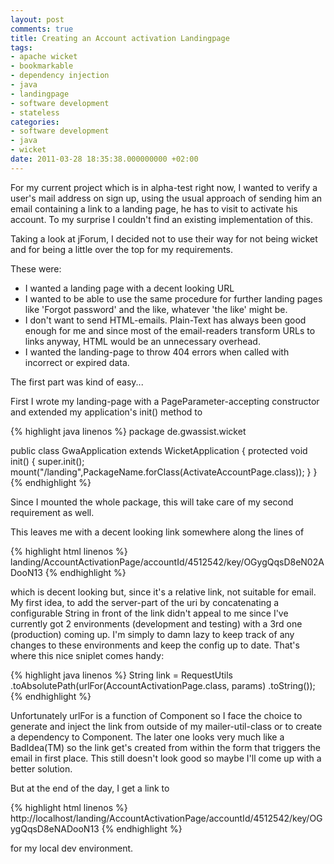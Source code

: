```yaml
---
layout: post
comments: true
title: Creating an Account activation Landingpage
tags:
- apache wicket
- bookmarkable
- dependency injection
- java
- landingpage
- software development
- stateless
categories:
- software development
- java
- wicket
date: 2011-03-28 18:35:38.000000000 +02:00
---
```

For my current project which is in alpha-test right now, I wanted to verify a user's mail address on sign up, using the usual approach of sending him an email containing a link to a landing page, he has to visit to activate his account. To my surprise I couldn't find an existing implementation of this.


Taking a look at jForum, I decided not to use their way for not being wicket and for being a little over the top for my requirements.

These were: 
- I wanted a landing page with a decent looking URL 
- I wanted to be able to use the same procedure for further landing pages like 'Forgot password' and the like, whatever 'the like' might be. 
- I don't want to send HTML-emails. Plain-Text has always been good enough for me and since most of the email-readers transform URLs to links anyway, HTML would be an unnecessary overhead. 
- I wanted the landing-page to throw 404 errors when called with incorrect or expired data. 

The first part was kind of easy...

First I wrote my landing-page with a PageParameter-accepting constructor and extended my application's init() method to

{% highlight java linenos %}
package de.gwassist.wicket

public class GwaApplication extends WicketApplication {
    protected void init() {
        super.init();
        mount("/landing",PackageName.forClass(ActivateAccountPage.class));
    }
}
{% endhighlight %} 

Since I mounted the whole package, this will take care of my second requirement as well.

This leaves me with a decent looking link somewhere along the lines of

{% highlight html linenos %}
landing/AccountActivationPage/accountId/4512542/key/OGygQqsD8eN02ADooN13
{% endhighlight %} 

which is decent looking but, since it's a relative link, not suitable for email. My first idea, to add the server-part of the uri by concatenating a configurable String in front of the link didn't appeal to me since I've currently got 2 environments (development and testing) with a 3rd one (production) coming up. I'm simply to damn lazy to keep track of any changes to these environments and keep the config up to date. That's where this nice sniplet comes handy:

{% highlight java linenos %}
String link = RequestUtils
                .toAbsolutePath(urlFor(AccountActivationPage.class, params)
                    .toString());
{% endhighlight %} 

Unfortunately urlFor is a function of Component so I face the choice to generate and inject the link from outside of my mailer-util-class or to create a dependency to Component. The later one looks very much like a BadIdea(TM) so the link get's created from within the form that triggers the email in first place. This still doesn't look good so maybe I'll come up with a better solution.

But at the end of the day, I get a link to

{% highlight html linenos %}
http://localhost/landing/AccountActivationPage/accountId/4512542/key/OGygQqsD8eNADooN13
{% endhighlight %} 

for my local dev environment.
